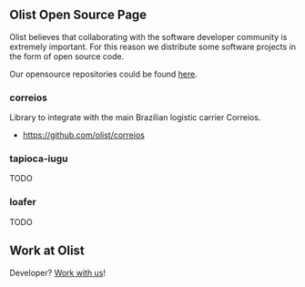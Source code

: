 ## Olist Open Source Page

Olist believes that collaborating with the software developer community is extremely important. For this reason we distribute some software projects in the form of open source code.

Our opensource repositories could be found [here](https://github.com/olist).

### correios

Library to integrate with the main Brazilian logistic carrier Correios.

  * https://github.com/olist/correios


### tapioca-iugu

TODO

### loafer

TODO

## Work at Olist

Developer? [Work with us](https://github.com/olist/work-at-olist)!
